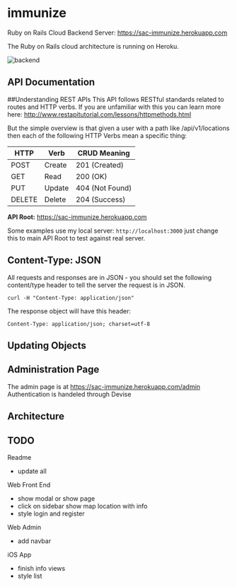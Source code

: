 # immunize

Ruby on Rails Cloud Backend Server: https://sac-immunize.herokuapp.com

The Ruby on Rails cloud architecture is running on Heroku.

![backend](https://cloud.githubusercontent.com/assets/2372619/13559322/df6edcce-e3c7-11e5-9356-e2510d7f2dac.png)

API Documentation
-----------------

##Understanding REST APIs
This API follows RESTful standards related to routes and HTTP verbs. If you are unfamiliar with this you can learn more here: http://www.restapitutorial.com/lessons/httpmethods.html

But the simple overview is that given a user with a path like /api/v1/locations then each of the following HTTP Verbs mean a specific thing:

HTTP  | Verb |  CRUD Meaning
--- | --- | ---
POST | Create | 201 (Created)
GET |Read  |200 (OK)
PUT |Update  |404 (Not Found)
DELETE  | Delete | 204 (Success)

**API Root:** https://sac-immunize.herokuapp.com

Some examples use my local server: `http://localhost:3000` just change this to main API Root to test against real server.

## Content-Type: JSON
All requests and responses are in JSON - you should set the following content/type header to tell the server the request is in JSON.

    curl -H "Content-Type: application/json"

The response object will have this header:

    Content-Type: application/json; charset=utf-8

## Updating Objects

Administration Page
-------------------

The admin page is at https://sac-immunize.herokuapp.com/admin
Authentication is handeled through Devise

Architecture
------------

TODO
------------
Readme
- update all

Web Front End
- show modal or show page
- click on sidebar show map location with info
- style login and register

Web Admin
- add navbar

iOS App
- finish info views
- style list

